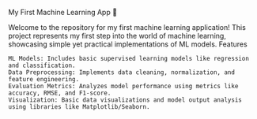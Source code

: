 My First Machine Learning App 🚀

Welcome to the repository for my first machine learning application! This project represents my first step into the world of machine learning, showcasing simple yet practical implementations of ML models.
Features

    ML Models: Includes basic supervised learning models like regression and classification.
    Data Preprocessing: Implements data cleaning, normalization, and feature engineering.
    Evaluation Metrics: Analyzes model performance using metrics like accuracy, RMSE, and F1-score.
    Visualization: Basic data visualizations and model output analysis using libraries like Matplotlib/Seaborn.
